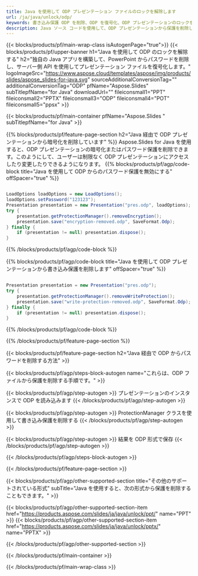 ```yaml
---
title: Java を使用して ODP プレゼンテーション ファイルのロックを解除します
url: /ja/java/unlock/odp/
keywords: 書き込み保護 ODP を削除、ODP を復号化、ODP プレゼンテーションのロックを解除、ODP の保護を解除
description: Java ソース コードを使用して、ODP プレゼンテーションから保護を削除します。
---
```


{{< blocks/products/pf/main-wrap-class isAutogenPage="true">}}
{{< blocks/products/pf/upper-banner h1="Java を使用して ODP のロックを解除する" h2="独自の Java アプリを構築して、PowerPoint からパスワードを削除し、サーバー側 API を使用してプレゼンテーション ファイルを復号化します。" logoImageSrc="https://www.aspose.cloud/templates/aspose/img/products/slides/aspose_slides-for-java.svg" sourceAdditionalConversionTag="" additionalConversionTag="ODP" pfName="Aspose.Slides" subTitlepfName="for Java" downloadUrl="" fileiconsmall1="PPT" fileiconsmall2="PPTX" fileiconsmall3="ODP" fileiconsmall4="POT" fileiconsmall5="ppsx" >}}

{{< blocks/products/pf/main-container pfName="Aspose.Slides " subTitlepfName="for Java" >}}

{{% blocks/products/pf/feature-page-section  h2="Java 経由で ODP プレゼンテーションから暗号化を削除しています" %}}
Aspose.Slides for Java を使用すると、ODP プレゼンテーションの暗号化またはパスワード保護を削除できます。このようにして、ユーザーは制限なく ODP プレゼンテーションにアクセスしたり変更したりできるようになります。
{{% blocks/products/pf/agp/code-block title="Java を使用して ODP からのパスワード保護を無効にする" offSpacer="true" %}}

```java

LoadOptions loadOptions = new LoadOptions();
loadOptions.setPassword("123123");
Presentation presentation = new Presentation("pres.odp", loadOptions);
try {
    presentation.getProtectionManager().removeEncryption();
    presentation.save("encryption-removed.odp", SaveFormat.Odp);
} finally {
    if (presentation != null) presentation.dispose();
}
```

{{% /blocks/products/pf/agp/code-block %}}

{{% blocks/products/pf/agp/code-block title="Java を使用して ODP プレゼンテーションから書き込み保護を削除します" offSpacer="true" %}}

```java

Presentation presentation = new Presentation("pres.odp");
try {
    presentation.getProtectionManager().removeWriteProtection();
    presentation.save("write-protection-removed.odp", SaveFormat.Odp);
} finally {
    if (presentation != null) presentation.dispose();
}
```

{{% /blocks/products/pf/agp/code-block %}}

{{% /blocks/products/pf/feature-page-section %}}

{{< blocks/products/pf/feature-page-section  h2="Java 経由で ODP からパスワードを削除する方法" >}}

{{< blocks/products/pf/agp/steps-block-autogen name="これらは、ODP ファイルから保護を削除する手順です。" >}}

{{< blocks/products/pf/agp/step-autogen >}}
プレゼンテーションのインスタンスで ODP を読み込みます
{{< /blocks/products/pf/agp/step-autogen >}}

{{< blocks/products/pf/agp/step-autogen >}}
ProtectionManager クラスを使用して書き込み保護を削除する
{{< /blocks/products/pf/agp/step-autogen >}}

{{< blocks/products/pf/agp/step-autogen >}}
結果を ODP 形式で保存
{{< /blocks/products/pf/agp/step-autogen >}}

{{< /blocks/products/pf/agp/steps-block-autogen >}}

{{< /blocks/products/pf/feature-page-section >}}

{{< blocks/products/pf/agp/other-supported-section title="その他のサポートされている形式" subTitle="Java を使用すると、次の形式から保護を削除することもできます。" >}}

{{< blocks/products/pf/agp/other-supported-section-item href="https://products.aspose.com/slides/ja/java/unlock/ppt/" name="PPT" >}}
{{< blocks/products/pf/agp/other-supported-section-item href="https://products.aspose.com/slides/ja/java/unlock/pptx/" name="PPTX" >}}


{{< /blocks/products/pf/agp/other-supported-section >}}

{{< /blocks/products/pf/main-container >}}
    
{{< /blocks/products/pf/main-wrap-class >}}